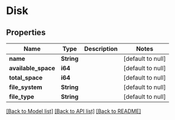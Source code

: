# Disk

## Properties
Name | Type | Description | Notes
------------ | ------------- | ------------- | -------------
**name** | **String** |  | [default to null]
**available_space** | **i64** |  | [default to null]
**total_space** | **i64** |  | [default to null]
**file_system** | **String** |  | [default to null]
**file_type** | **String** |  | [default to null]

[[Back to Model list]](../README.md#documentation-for-models) [[Back to API list]](../README.md#documentation-for-api-endpoints) [[Back to README]](../README.md)


